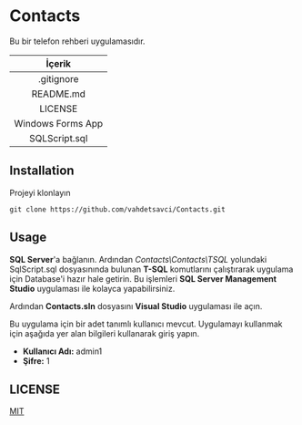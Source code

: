 # Contacts
Bu bir telefon rehberi uygulamasıdır.

|İçerik|
|:-:|
|.gitignore|
|README.md|
|LICENSE|
|Windows Forms App|
|SQLScript.sql|

## Installation
Projeyi klonlayın
```
git clone https://github.com/vahdetsavci/Contacts.git
```

## Usage
**SQL Server**'a bağlanın. Ardından _Contacts\Contacts\TSQL_ yolundaki SqlScript.sql dosyasınında bulunan **T-SQL** komutlarını çalıştırarak uygulama için Database'i hazır hale getirin. Bu işlemleri **SQL Server Management Studio** uygulaması ile kolayca yapabilirsiniz.

Ardından **Contacts.sln** dosyasını **Visual Studio** uygulaması ile açın.

Bu uygulama için bir adet tanımlı kullanıcı mevcut. Uygulamayı kullanmak için aşağıda yer alan bilgileri kullanarak giriş yapın.
* **Kullanıcı Adı:** admin1
* **Şifre:** 1

## LICENSE
[MIT](LICENSE)
